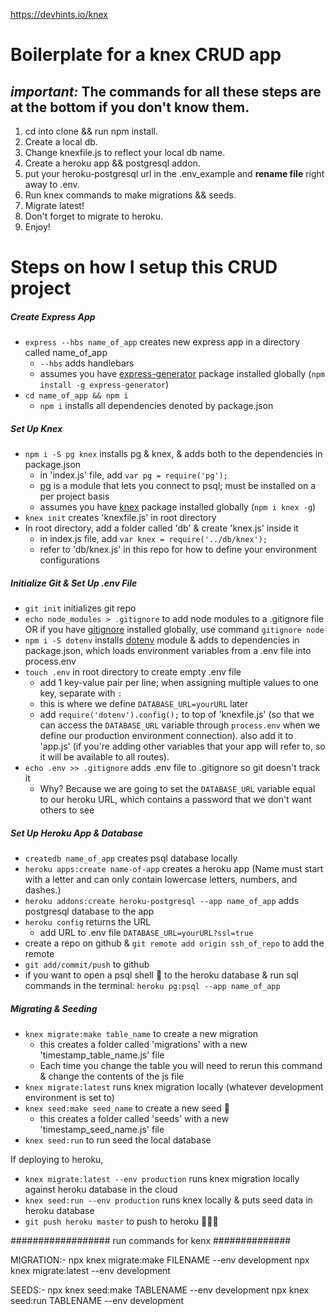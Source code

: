 https://devhints.io/knex


# Boilerplate for a knex CRUD app

## _important:_ The commands for all these steps are at the bottom if you don't know them.

1. cd into clone && run npm install.
2. Create a local db.
3. Change knexfile.js to reflect your local db name.
4. Create a heroku app && postgresql addon.
5. put your heroku-postgresql url in the .env_example and **rename file** right away to .env.
6. Run knex commands to make migrations && seeds.
7. Migrate latest!
8. Don't forget to migrate to heroku.
9. Enjoy!

# Steps on how I setup this CRUD project

##### Create Express App
- `express --hbs name_of_app` creates new express app in a directory called name_of_app
  * `--hbs` adds handlebars
  * assumes you have [express-generator](https://www.npmjs.com/package/express-generator) package installed globally (`npm install -g express-generator`)
- `cd name_of_app && npm i`
  * `npm i` installs all dependencies denoted by package.json

##### Set Up Knex
- `npm i -S pg knex` installs pg & knex, & adds both to the dependencies in package.json
  * in 'index.js' file, add `var pg = require('pg');`
  * [pg](https://www.npmjs.com/package/pg) is a module that lets you connect to psql; must be installed on a per project basis
  * assumes you have [knex](https://www.npmjs.com/package/knex) package installed globally (`npm i knex -g`)
- `knex init` creates 'knexfile.js' in root directory
- In root directory, add a folder called 'db' & create 'knex.js' inside it
  * in index.js file, add `var knex = require('../db/knex');`
  * refer to 'db/knex.js' in this repo for how to define your environment configurations

##### Initialize Git & Set Up .env File
- `git init` initializes git repo
- `echo node_modules > .gitignore` to add node modules to a .gitignore file OR if you have [gitignore](https://www.npmjs.com/package/gitignore) installed globally, use command `gitignore node`
- `npm i -S dotenv` installs [dotenv](https://www.npmjs.com/package/dotenv) module & adds to dependencies in package.json, which loads environment variables from a .env file into process.env
- `touch .env` in root directory to create empty .env file
  * add 1 key-value pair per line; when assigning multiple values to one key, separate with `:`
  * this is where we define `DATABASE_URL=yourURL` later
  * add `require('dotenv').config();` to top of 'knexfile.js' (so that we can access the `DATABASE_URL` variable through `process.env` when we define our production environment connection). also add it to 'app.js' (if you're adding other variables that your app will refer to, so it will be available to all routes).
- `echo .env >> .gitignore` adds .env file to .gitignore so git doesn't track it
  * Why? Because we are going to set the `DATABASE_URL` variable equal to our heroku URL, which contains a password that we don't want others to see

##### Set Up Heroku App & Database
- `createdb name_of_app` creates psql database locally
- `heroku apps:create name-of-app` creates a heroku app (Name must start with a letter and can only contain lowercase letters, numbers, and dashes.)
- `heroku addons:create heroku-postgresql --app name_of_app` adds postgresql database to the app
- `heroku config` returns the URL
  * add URL to .env file `DATABASE_URL=yourURL?ssl=true`
- create a repo on github & `git remote add origin ssh_of_repo` to add the remote
- `git add/commit/push` to github
- if you want to open a psql shell :shell: to the heroku database & run sql commands in the terminal: `heroku pg:psql --app name_of_app`

##### Migrating & Seeding
- `knex migrate:make table_name` to create a new migration
  * this creates a folder called 'migrations' with a new 'timestamp_table_name.js' file
  * Each time you change the table you will need to rerun this command & change the contents of the js file
- `knex migrate:latest` runs knex migration locally (whatever development environment is set to)
- `knex seed:make seed_name` to create a new seed  :seedling:
  * this creates a folder called 'seeds' with a new 'timestamp_seed_name.js' file
- `knex seed:run` to run seed the local database

If deploying to heroku,
- `knex migrate:latest --env production` runs knex migration locally against heroku database in the cloud
- `knex seed:run --env production` runs knex locally & puts seed data in heroku database
- `git push heroku master` to push to heroku :tada::balloon::confetti_ball:


################## run commands for kenx ##############

MIGRATION:-
	npx knex migrate:make FILENAME --env development
	npx knex migrate:latest --env development

SEEDS:-
	npx knex seed:make TABLENAME --env development
	npx knex seed:run TABLENAME --env development

